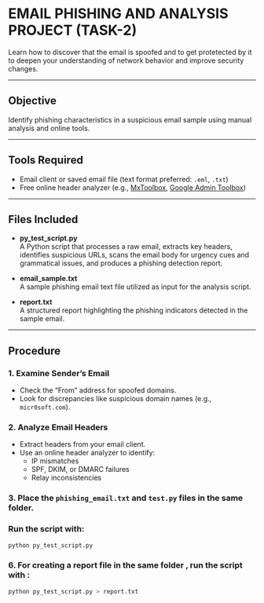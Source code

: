# EMAIL PHISHING AND ANALYSIS PROJECT (TASK-2)

Learn how to discover that the email is spoofed and to get protetected by it to deepen your understanding of network behavior and improve security changes.

---

## Objective

Identify phishing characteristics in a suspicious email sample using manual analysis and online tools.

---

## Tools Required

- Email client or saved email file (text format preferred: `.eml`, `.txt`)
- Free online header analyzer (e.g., [MxToolbox](https://mxtoolbox.com/EmailHeaders.aspx), [Google Admin Toolbox](https://toolbox.googleapps.com/apps/messageheader/))

---

## Files Included

- **py_test_script.py**  
A Python script that processes a raw email, extracts key headers, identifies suspicious URLs, scans the email body for urgency cues and grammatical issues, and produces a phishing detection report.

- **email_sample.txt**  
A sample phishing email text file utilized as input for the analysis script.

- **report.txt**  
A structured report highlighting the phishing indicators detected in the sample email.
---

## Procedure

### 1. Examine Sender’s Email
- Check the “From” address for spoofed domains.
- Look for discrepancies like suspicious domain names (e.g., `micr0soft.com`).

### 2. Analyze Email Headers
- Extract headers from your email client.
- Use an online header analyzer to identify:
  - IP mismatches
  - SPF, DKIM, or DMARC failures
  - Relay inconsistencies

### 3. Place the `phishing_email.txt` and `test.py` files in the same folder.
### Run the script with:

   ```bash
   python py_test_script.py
   ```

### 6. For creating a report file in the same folder , run the script with :
   
   ```bash
   python py_test_script.py > report.txt
   ```

